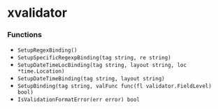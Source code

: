 # xvalidator

### Functions

+ `SetupRegexBinding()`
+ `SetupSpecificRegexpBinding(tag string, re string)`
+ `SetupDateTimeLocBinding(tag string, layout string, loc *time.Location)`
+ `SetupDateTimeBinding(tag string, layout string)`
+ `SetupBinding(tag string, valFunc func(fl validator.FieldLevel) bool)`
+ `IsValidationFormatError(err error) bool`
